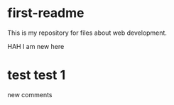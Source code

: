 # first-readme
This is my repository for files about web development.

HAH I am new here

# test test 1
new comments

